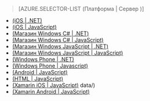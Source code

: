 > [AZURE.SELECTOR-LIST (Платформа | Сервер )]

-   [(iOS | .NET)][(iOS | .NET)]
-   [(iOS | JavaScript)][(iOS | JavaScript)]
-   [(Магазин Windows C\# | .NET)][(Магазин Windows C\# | .NET)]
-   [(Магазин Windows C\# | JavaScript)][(Магазин Windows C\# | JavaScript)]
-   [(Магазин Windows JavaScript | .NET)][(Магазин Windows JavaScript | .NET)]
-   [(Магазин Windows JavaScript | JavaScript)][(Магазин Windows JavaScript | JavaScript)]
-   [(Windows Phone | .NET)][(Windows Phone | .NET)]
-   [(Windows Phone | Javascript)][(Windows Phone | Javascript)]
-   [(Android | JavaScript)][(Android | JavaScript)]
-   [(HTML | JavaScript)][(HTML | JavaScript)]
-   [(Xamarin iOS | JavaScript)][(Xamarin iOS | JavaScript)]
    data/)
-   [(Xamarin Android | JavaScript)][(Xamarin Android | JavaScript)]

  [(iOS | .NET)]: /ru-ru/documentation/articles/mobile-services-dotnet-backend-ios-authorize-users-in-scripts/
  [(iOS | JavaScript)]: /ru-ru/documentation/articles/mobile-services-ios-authorize-users-in-scripts/
  [(Магазин Windows C\# | .NET)]: /ru-ru/documentation/articles/mobile-services-dotnet-backend-windows-store-dotnet-authorize-users-in-scripts/
  [(Магазин Windows C\# | JavaScript)]: /ru-ru/documentation/articles/mobile-services-windows-store-dotnet-authorize-users-in-scripts/
  [(Магазин Windows JavaScript | .NET)]: /ru-ru/documentation/articles/mobile-services-dotnet-backend-windows-store-javascript-authorize-users-in-scripts/
  [(Магазин Windows JavaScript | JavaScript)]: /ru-ru/documentation/articles/mobile-services-windows-store-javascript-authorize-users-in-scripts/
  [(Windows Phone | .NET)]: /ru-ru/documentation/articles/mobile-services-dotnet-backend-windows-phone-authorize-users-in-scripts/
  [(Windows Phone | Javascript)]: /ru-ru/documentation/articles/mobile-services-windows-phone-authorize-users-in-scripts/
  [(Android | JavaScript)]: /ru-ru/documentation/articles/mobile-services-android-authorize-users-in-scripts/
  [(HTML | JavaScript)]: /ru-ru/documentation/articles/mobile-services-html-authorize-users-in-scripts/
  [(Xamarin iOS | JavaScript)]: /ru-ru/documentation/articles/partner-xamarin-mobile-services-ios-authorize-users-in-scripts/
  [(Xamarin Android | JavaScript)]: /ru-ru/documentation/articles/partner-xamarin-mobile-services-android-authorize-users-in-scripts/
